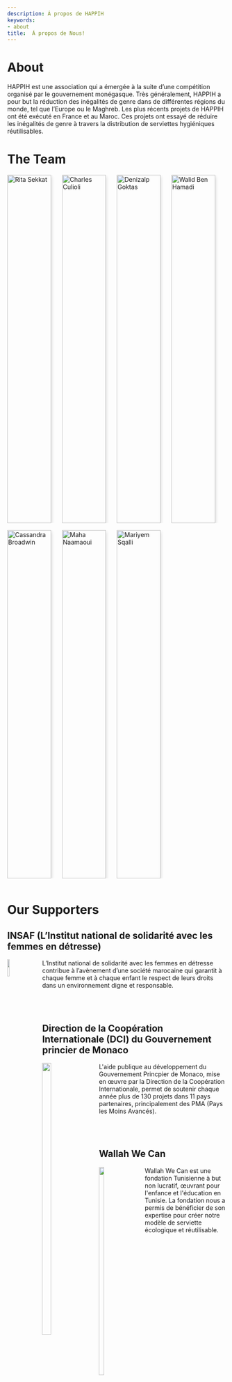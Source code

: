 ```yaml
---
description: Á propos de HAPPIH
keywords:
- about
title:  Á propos de Nous!
---
```


<style>
 /* Three columns side by side */
.column {
  float: left;
  width: 25%;
  margin-bottom: 16px;
  padding: 0 0px;
}


/* Display the columns below each other instead of side by side on small screens */
@media screen and (max-width: 650px) {
  .column {
    width: 100%;
    display: block;
  }
}

/* Add some shadows to create a card effect */
.card {
  box-shadow: 0 4px 8px 0 rgba(0, 0, 0, 0.2);
   height: 800px;
  width: 80%;
}

/* Some left and right padding inside the container */
.container {
  padding: 16 16px;
  white-space: normal;
  width: 90%;

}

/* Clear floats */
.container::after, .row::after {
  content: "";
  clear: both;
  display: table;
}

.title {
  color: grey;
}

.button {
  border: none;
  outline: 0;
  display: inline-block;
  padding: 8px;
  color: white;
  background-color: #000;
  text-align: center;
  cursor: pointer;
  width: 100%;
}

.button:hover {
  background-color: #555;
} 
</style>

# About

HAPPIH est une association qui a émergée à la suite d’une compétition organisé par le gouvernement monégasque. Très généralement, HAPPIH a pour but la réduction des inégalités de genre dans de différentes régions du monde, tel que l’Europe ou le Maghreb. Les plus récents projets de HAPPIH ont été exécuté en France et au Maroc. Ces projets ont essayé de réduire les inégalités de genre à travers la distribution de serviettes hygiéniques réutilisables. 

# The Team


<div class="row">
  <div class="column">
    <div class="card">
      <img src="../../img/about/rita.jpg" alt="Rita Sekkat" style="width:100%; display: block;
margin-left: auto;
margin-right: auto;">
      <div class="container">
        <h2>Rita Sekkat</h2>
        <p class="title">Co-Créateur et Présidente</p>
        <p>Rita est l’un des cinq fondateurs de HAPPIH. Avant son arrivée en France, Rita a grandi et fait ses études au Maroc. Elle poursuit un master d’Affaire Publiques à Sciences Po et un certificat d’étude du genre entre Harvard et Sciences Po. Elle est dédiée à la lutte contre les inégalités de genre. Elle espère réduire les inégalités du genre et de casser le tabou associe à la menstruation. Rita est une grande enthousiaste et joueuse de foot. Elle espère casser les stéréotypes du genre non seulement avec le foot mais aussi à travers les actions de HAPPIH. </p>
      </div>
    </div>
  </div>


  <div class="column">
    <div class="card">
      <img src="../../img/about/charles.jpg" alt="Charles Culioli" style="width:100%; display: block;
margin-left: auto;
margin-right: auto;">
      <div class="container">
        <h2>Charles Culioli</h2>
        <p class="title">Co-Créateur et Vice-Président</p>
        <p>
Charles Culioli est un étudiant de droit à Sciences Po Paris. Il détient une licence d’histoire et d’études judiciaires de l'Université de Californie à Berkeley et une licence en sciences politiques de Sciences Po Paris. Il est passionné par les questions de justices sociales, développement et éthique dans la politique. Charles adore le foot et est passionné par le squash! </p>
      </div>
    </div>
  </div>



  <div class="column">
    <div class="card">
      <img src="../../img/about/denizalp.jpg" alt="Denizalp Goktas" style="width:100%; display: block;
margin-left: auto;
margin-right: auto;">
      <div class="container">
        <h2>Denizalp Goktas</h2>
        <p class="title">Co-Créateur et Vice-Président </p>
        <p>Denizalp est doctorant dans le département d’informatique de l’université de Brown. Sa recherche se concentre sur la théorie des jeux algorithmique, l’économie informatique et l’intelligence artificielle. Il a auparavant travaillé en tant qu’assistant de recherche sous la direction du Professeur Seth Goldstein, et en tant qu’analyste a Der Norske Bank et Hikma Pharmaceutical. Denizalp est titulaire d’une licence en économie de Sciences Po et d’une licence d’informatique et de statistique de l’Université de Columbia.</p>
      </div>
    </div>
  </div>


  <div class="column">
    <div class="card">
      <img src="../../img/about/walid.jpg" alt="Walid Ben Hamadi" style="width:100%; display: block;
margin-left: auto;
margin-right: auto;">
      <div class="container">
        <h2>Walid Ben Hamadi</h2>
        <p class="title">Co-Createur et Vice-Président</p>
        <p>
Walid Ben Hamadi est en train de poursuivre ses études en gestion et affaire publiques à Sciences Po et HEC Paris. Il est titulaire d’une licence en sciences sociales de Sciences Po. Il est particulièrement intéressé par le rôle de l’éducation, de l’autonomisation des jeunes et de l’opinion publique dans la réduction des inégalités et du développement économique. Walid est passionné par les voitures et adore le go-kart!</p>
      </div>
    </div>
  </div>
</div> 

<div class="row">


  <div class="column">
    <div class="card">
      <img src="../../img/about/cassandra.png" alt="Cassandra Broadwin" style="width:100%; display: block;
margin-left: auto;
margin-right: auto;">
      <div class="container">
        <h2>Cassandra Broadwin</h2>
        <p class="title">Community Manager</p>
        <p>
         Cassandra est notre community manager! Elle a précédemment travaillé en tant que volontaire pour les Peace Corps au Maroc. Aux Peace Corps, elle a concentré ses efforts sur l'émancipation de la femme, le dévelopment de la jeunesse et l'amélioration des standards de vie dans les zones rurales du Maroc. Aujourd'hui, elle vie à Seattle au Washington avec son chien, Au Lait. Dans son temps libre, Cassandra s'entraine pour des marathon et donne des cours de Yoga!
        </p>
      </div>
    </div>
  </div>
  
  

  <div class="column">
    <div class="card">
      <img src="../../img/about/maha.png" alt="Maha Naamaoui" style="width:100%; display: block;
margin-left: auto;
margin-right: auto;">
      <div class="container">
        <h2>Maha Naamaoui</h2>
        <p class="title">Project Manager: Morocco</p>
        <p>
Maha est notre directrice de projets pour le Maroc. Elle est étudiante de médecine à l'université Mohammed VI à Casablanca au Maroc. Elle est convaincu que pour une croissance durable il est indispensable d'assurer une bonne qualité de vie et de santé pour tous. Maha a travaillé avec de nombreuses ONG pour contribuer à l'amélioration de la qualité de vie et de santé au Maroc. Elle aime lire et voyagé dans son temps libre!
        </p>
      </div>
    </div>
  </div>
  
  
  <div class="column">
    <div class="card">
      <img src="../../img/about/mariyem.png" alt="Mariyem Sqalli" style="width:100%; display: block;
margin-left: auto;
margin-right: auto;">
      <div class="container">
        <h2>Mariyem Sqalli</h2>
        <p class="title">Fundraising Manager</p>
        <p>
Mariyam est notre directrice de collecte de fonds. Elle est en train de faire ces études de commerce à l'école de commerce d'Esade à Barcelona. Elle a travaillé à mi-temps pendant deux ans en tant que directrice de projet à Oikos International, une ONG qui a pour but de renforcer l'entreprenariat durable.
        </p>
      </div>
    </div>
  </div>
</div>


# Our Supporters


## INSAF (L’Institut national de solidarité avec les femmes en détresse)

<img style="float: left; height: 10%; width: 10%; padding-right: 30px;" src="../../img/about/insaf.png">

L’Institut national de solidarité avec les femmes en détresse contribue à l’avènement d’une société marocaine qui garantit à chaque femme et à chaque enfant le respect de leurs droits dans un environnement digne et responsable.



<br>

<br>


## Direction de la Coopération Internationale (DCI) du Gouvernement princier de Monaco


<img style="float: left; height: 40%; width: 20%; padding-right: 30px;" src="../../img/about/monaco.jpg">

L'aide publique au développement du Gouvernement Princpier de Monaco, mise en œuvre par la Direction de la Coopération Internationale, permet de soutenir chaque année plus de 130 projets dans 11 pays partenaires, principalement des PMA (Pays les Moins Avancés).



<br>

<br>

## Wallah We Can

<img style="float: left; height: 35%; width: 15%; padding-right: 30px;" src="../../img/about/wallah.jpg">

Wallah We Can est une fondation Tunisienne à but non lucratif, œuvrant pour l'enfance et l'éducation en Tunisie. La fondation nous a permis de bénéficier de son expertise pour créer notre modèle de serviette écologique et réutilisable.


